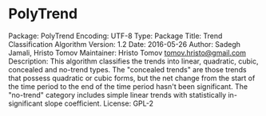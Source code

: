 # PolyTrend

Package: PolyTrend
Encoding: UTF-8
Type: Package
Title: Trend Classification Algorithm
Version: 1.2
Date: 2016-05-26
Author: Sadegh Jamali, Hristo Tomov
Maintainer: Hristo Tomov <tomov.hristo@gmail.com>
Description: This algorithm classifies the trends into linear, quadratic, cubic, concealed and no-trend types. The "concealed trends" are those trends that possess quadratic or cubic forms, but the net change from the start of the time period to the end of the time period hasn't been significant. The "no-trend" category includes simple linear trends with statistically in-significant slope coefficient.
License: GPL-2
